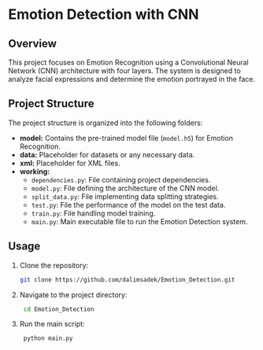 # Emotion Detection with CNN

## Overview

This project focuses on Emotion Recognition using a Convolutional Neural Network (CNN) architecture with four layers. The system is designed to analyze facial expressions and determine the emotion portrayed in the face.

## Project Structure

The project structure is organized into the following folders:

- **model:** Contains the pre-trained model file (`model.h5`) for Emotion Recognition.
- **data:** Placeholder for datasets or any necessary data.
- **xml:** Placeholder for XML files.
- **working:**
  - `dependencies.py`: File containing project dependencies.
  - `model.py`: File defining the architecture of the CNN model.
  - `split_data.py`: File implementing data splitting strategies.
  - `test.py`: File the performance of the model on the test data.
  - `train.py`: File handling model training.
  - `main.py`: Main executable file to run the Emotion Detection system.

## Usage

1. Clone the repository:

   ```bash
   git clone https://github.com/dalimsadek/Emotion_Detection.git
2. Navigate to the project directory:
   ```bash
    cd Emotion_Detection
3. Run the main script:
   ```bash
    python main.py
